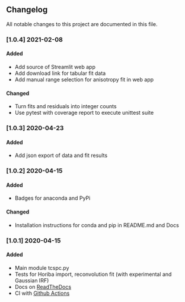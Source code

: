 ## Changelog
All notable changes to this project are documented in this file.

### [1.0.4] 2021-02-08
#### Added
- Add source of Streamlit web app
- Add download link for tabular fit data
- Add manual range selection for anisotropy fit in web app

#### Changed
- Turn fits and residuals into integer counts
- Use pytest with coverage report to execute unittest suite

### [1.0.3] 2020-04-23
#### Added
- Add json export of data and fit results

### [1.0.2] 2020-04-15
#### Added
- Badges for anaconda and PyPi

#### Changed
- Installation instructions for conda and pip in README.md and Docs

### [1.0.1] 2020-04-15
#### Added
- Main module tcspc.py
- Tests for Horiba import, reconvolution fit (with experimental and Gaussian IRF)
- Docs on [ReadTheDocs](https://lifefit.readthedocs.io/en/latest/)
- CI with [Github Actions](https://github.com/fdsteffen/Lifefit/actions)
